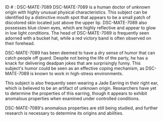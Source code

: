 ID # : DSC-MATE-7089
DSC-MATE-7089 is a human doctor of unknown origin with highly unusual physical characteristics. This subject can be identified by a distinctive mouth spot that appears to be a small patch of discolored skin located just above the upper lip. DSC-MATE-7089 also possesses blue clown eyes, which are highly reflective and appear to glow in low light conditions. The head of DSC-MATE-7089 is frequently seen adorned with a bucket hat, while a red victory band is often observed on their forehead.

DSC-MATE-7089 has been deemed to have a dry sense of humor that can catch people off guard. Despite not being the life of the party, he has a knack for delivering deadpan jokes that are surprisingly funny. This subject's humor could be seen as an effective coping mechanism, as DSC-MATE-7089 is known to work in high-stress environments.

This subject is also frequently seen wearing a Jade Earring in their right ear, which is believed to be an artifact of unknown origin. Researchers have yet to determine the properties of this earring, though it appears to exhibit anomalous properties when examined under controlled conditions.

DSC-MATE-7089's anomalous properties are still being studied, and further research is necessary to determine its origins and abilities.